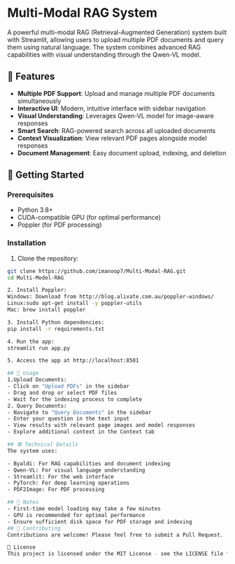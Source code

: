 # Multi-Modal RAG System

A powerful multi-modal RAG (Retrieval-Augmented Generation) system built with Streamlit, allowing users to upload multiple PDF documents and query them using natural language. The system combines advanced RAG capabilities with visual understanding through the Qwen-VL model.

## 🌟 Features

- **Multiple PDF Support**: Upload and manage multiple PDF documents simultaneously
- **Interactive UI**: Modern, intuitive interface with sidebar navigation
- **Visual Understanding**: Leverages Qwen-VL model for image-aware responses
- **Smart Search**: RAG-powered search across all uploaded documents
- **Context Visualization**: View relevant PDF pages alongside model responses
- **Document Management**: Easy document upload, indexing, and deletion

## 🚀 Getting Started

### Prerequisites

- Python 3.8+
- CUDA-compatible GPU (for optimal performance)
- Poppler (for PDF processing)

### Installation

1. Clone the repository:
```bash
git clone https://github.com/imanoop7/Multi-Modal-RAG.git
cd Multi-Model-RAG

2. Install Poppler:
Windows: Download from http://blog.alivate.com.au/poppler-windows/
Linux:sudo apt-get install -y poppler-utils
Mac: brew install poppler

3. Install Python dependencies:
pip install -r requirements.txt

4. Run the app:
streamlit run app.py

5. Access the app at http://localhost:8501

## 📖 Usage
1.Upload Documents:
- Click on "Upload PDFs" in the sidebar
- Drag and drop or select PDF files
- Wait for the indexing process to complete
2. Query Documents:
- Navigate to "Query Documents" in the sidebar
- Enter your question in the text input
- View results with relevant page images and model responses
- Explore additional context in the Context tab

## 🛠️ Technical Details
The system uses:

- Byaldi: For RAG capabilities and document indexing
- Qwen-VL: For visual language understanding
- Streamlit: For the web interface
- PyTorch: For deep learning operations
- PDF2Image: For PDF processing

## 📝 Notes
- First-time model loading may take a few minutes
- GPU is recommended for optimal performance
- Ensure sufficient disk space for PDF storage and indexing
## 🤝 Contributing
Contributions are welcome! Please feel free to submit a Pull Request.

📄 License
This project is licensed under the MIT License - see the LICENSE file for details.